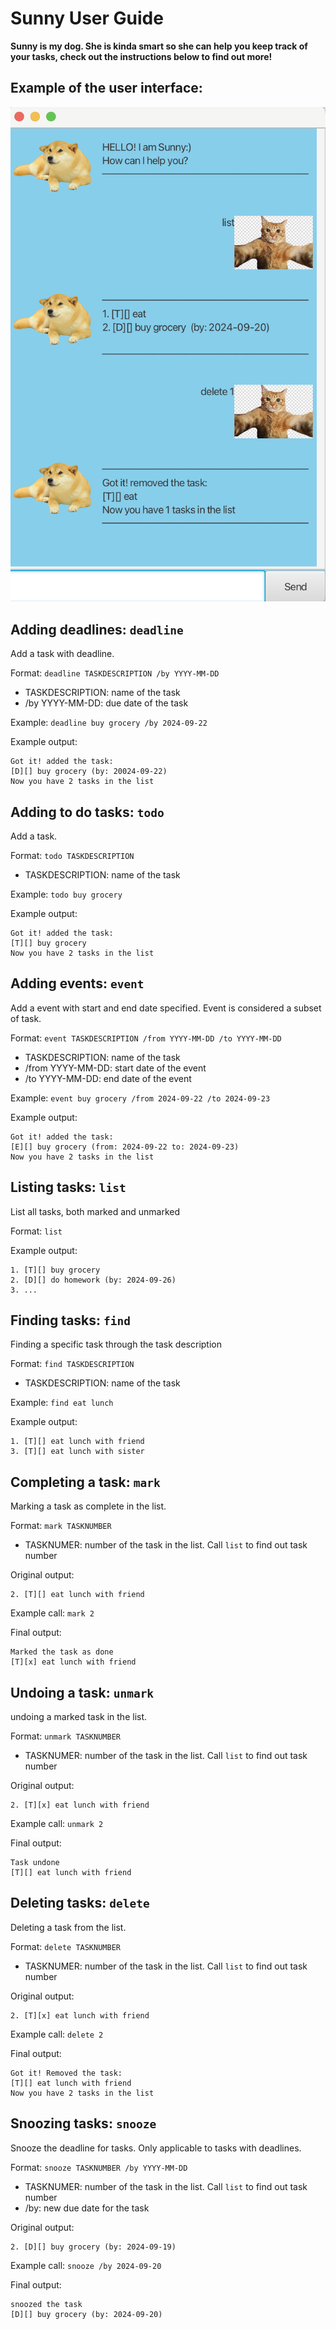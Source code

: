 # Sunny User Guide
**Sunny is my dog. She is kinda smart so she can help you 
keep track of your tasks, check out the instructions below
to find out more!** 


## Example of the user interface: 
![Image of the actual user interface](Ui.png)


## Adding deadlines: `deadline`

Add a task with deadline.

Format: `deadline TASKDESCRIPTION /by YYYY-MM-DD`  
- TASKDESCRIPTION: name of the task
- /by YYYY-MM-DD: due date of the task

Example: `deadline buy grocery /by 2024-09-22`

Example output:
```
Got it! added the task:  
[D][] buy grocery (by: 20024-09-22)  
Now you have 2 tasks in the list
```

## Adding to do tasks: `todo`

Add a task.

Format: `todo TASKDESCRIPTION`
- TASKDESCRIPTION: name of the task

Example: `todo buy grocery`

Example output:
```
Got it! added the task:  
[T][] buy grocery 
Now you have 2 tasks in the list
```

## Adding events: `event`

Add a event with start and end date specified. 
Event is considered a subset of task.

Format: `event TASKDESCRIPTION /from YYYY-MM-DD /to YYYY-MM-DD`
- TASKDESCRIPTION: name of the task
- /from YYYY-MM-DD: start date of the event
- /to YYYY-MM-DD: end date of the event

Example: `event buy grocery /from 2024-09-22 /to 2024-09-23`

Example output:
```
Got it! added the task:  
[E][] buy grocery (from: 2024-09-22 to: 2024-09-23)
Now you have 2 tasks in the list
```

## Listing tasks: `list`

List all tasks, both marked and unmarked

Format: `list`

Example output:
```
1. [T][] buy grocery
2. [D][] do homework (by: 2024-09-26)
3. ...
```

## Finding tasks: `find`

Finding a specific task through the task description

Format: `find TASKDESCRIPTION`
- TASKDESCRIPTION: name of the task

Example: `find eat lunch`

Example output:
```
1. [T][] eat lunch with friend
3. [T][] eat lunch with sister
```


## Completing a task: `mark`

Marking a task as complete in the list.

Format: `mark TASKNUMBER`
- TASKNUMER: number of the task in the list. Call `list` 
to find out task number

Original output:
```
2. [T][] eat lunch with friend
```
Example call:
`mark 2`  

Final output: 

```
Marked the task as done
[T][x] eat lunch with friend
```

## Undoing a task: `unmark`

undoing a marked task in the list.

Format: `unmark TASKNUMBER`
- TASKNUMER: number of the task in the list. Call `list`
  to find out task number

Original output:
```
2. [T][x] eat lunch with friend
```
Example call:
`unmark 2`

Final output:

```
Task undone
[T][] eat lunch with friend
```

## Deleting tasks: `delete`

Deleting a task from the list.

Format: `delete TASKNUMBER`
- TASKNUMER: number of the task in the list. Call `list`
  to find out task number

Original output:
```
2. [T][x] eat lunch with friend
```
Example call:
`delete 2`

Final output:

```
Got it! Removed the task:
[T][] eat lunch with friend
Now you have 2 tasks in the list
```

## Snoozing tasks: `snooze`

Snooze the deadline for tasks. 
Only applicable to tasks with deadlines.

Format: `snooze TASKNUMBER /by YYYY-MM-DD`
- TASKNUMER: number of the task in the list. Call `list`
  to find out task number
- /by: new due date for the task

Original output:
```
2. [D][] buy grocery (by: 2024-09-19)
```
Example call:
`snooze /by 2024-09-20`

Final output:

```
snoozed the task
[D][] buy grocery (by: 2024-09-20)
```
